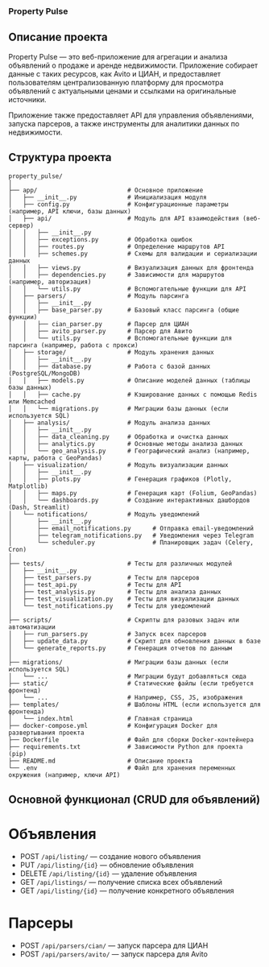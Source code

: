 ### Property Pulse

## Описание проекта

Property Pulse — это веб-приложение для агрегации и анализа объявлений о продаже и аренде недвижимости. Приложение собирает данные с таких ресурсов, как Avito и ЦИАН, и предоставляет пользователям централизованную платформу для просмотра объявлений с актуальными ценами и ссылками на оригинальные источники.

Приложение также предоставляет API для управления объявлениями, запуска парсеров, а также инструменты для аналитики данных по недвижимости.

## Структура проекта

```
property_pulse/
│
├── app/                         # Основное приложение
│   ├── __init__.py              # Инициализация модуля
│   ├── config.py                # Конфигурационные параметры (например, API ключи, базы данных)
│   ├── api/                     # Модуль для API взаимодействия (веб-сервер)
│   │   ├── __init__.py
│   │   ├── exceptions.py        # Обработка ошибок
│   │   ├── routes.py            # Определение маршрутов API
│   │   ├── schemes.py           # Схемы для валидации и сериализации данных 
│   │   ├── views.py             # Визуализация данных для фронтенда
│   │   ├── dependencies.py      # Зависимости для маршрутов (например, авторизация)
│   │   └── utils.py             # Вспомогательные функции для API
│   ├── parsers/                 # Модуль парсинга
│   │   ├── __init__.py
│   │   ├── base_parser.py       # Базовый класс парсинга (общие функции)
│   │   ├── cian_parser.py       # Парсер для ЦИАН
│   │   ├── avito_parser.py      # Парсер для Авито
│   │   └── utils.py             # Вспомогательные функции для парсинга (например, работа с прокси)
│   ├── storage/                 # Модуль хранения данных
│   │   ├── __init__.py
│   │   ├── database.py          # Работа с базой данных (PostgreSQL/MongoDB)
│   │   ├── models.py            # Описание моделей данных (таблицы базы данных)
│   │   ├── cache.py             # Кэширование данных с помощью Redis или Memcached
│   │   └── migrations.py        # Миграции базы данных (если используется SQL)
│   ├── analysis/                # Модуль анализа данных
│   │   ├── __init__.py
│   │   ├── data_cleaning.py     # Обработка и очистка данных
│   │   ├── analytics.py         # Основные методы анализа данных
│   │   └── geo_analysis.py      # Географический анализ (например, карты, работа с GeoPandas)
│   ├── visualization/           # Модуль визуализации данных
│   │   ├── __init__.py
│   │   ├── plots.py             # Генерация графиков (Plotly, Matplotlib)
│   │   ├── maps.py              # Генерация карт (Folium, GeoPandas)
│   │   └── dashboards.py        # Создание интерактивных дашбордов (Dash, Streamlit)
│   └── notifications/           # Модуль уведомлений
│       ├── __init__.py
│       ├── email_notifications.py      # Отправка email-уведомлений
│       ├── telegram_notifications.py   # Уведомления через Telegram
│       └── scheduler.py                # Планировщик задач (Celery, Cron)
│
├── tests/                       # Тесты для различных модулей
│   ├── __init__.py
│   ├── test_parsers.py          # Тесты для парсеров
│   ├── test_api.py              # Тесты для API
│   ├── test_analysis.py         # Тесты для анализа данных
│   ├── test_visualization.py    # Тесты для визуализации данных
│   └── test_notifications.py    # Тесты для уведомлений
│
├── scripts/                     # Скрипты для разовых задач или автоматизации
│   ├── run_parsers.py           # Запуск всех парсеров
│   ├── update_data.py           # Скрипт для обновления данных в базе
│   └── generate_reports.py      # Генерация отчетов по данным
│
├── migrations/                  # Миграции базы данных (если используется SQL)
│   └── ...                      # Миграции будут добавляться сюда
├── static/                      # Статические файлы (если требуется фронтенд)
│   └── ...                      # Например, CSS, JS, изображения
├── templates/                   # Шаблоны HTML (если используется для фронтенда)
│   └── index.html               # Главная страница
├── docker-compose.yml           # Конфигурация Docker для развертывания проекта
├── Dockerfile                   # Файл для сборки Docker-контейнера
├── requirements.txt             # Зависимости Python для проекта (pip)
├── README.md                    # Описание проекта
└── .env                         # Файл для хранения переменных окружения (например, ключи API)
```



## Основной функционал (CRUD для объявлений)

# Объявления

- POST `/api/listing/` — создание нового объявления
- PUT `/api/listing/{id}` — обновление объявления
- DELETE `/api/listing/{id}` — удаление объявления
- GET `/api/listings/` — получение списка всех объявлений
- GET `/api/listing/{id}` — получение конкретного объявления

# Парсеры

- POST `/api/parsers/cian/` — запуск парсера для ЦИАН
- POST `/api/parsers/avito/` — запуск парсера для Avito
